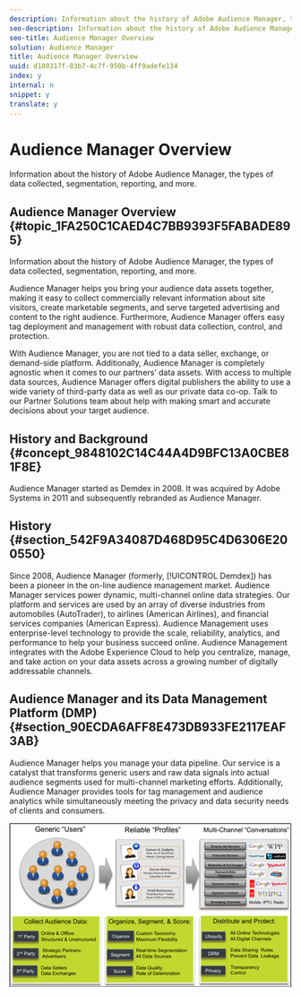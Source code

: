 ```yaml
---
description: Information about the history of Adobe Audience Manager, the types of data collected, segmentation, reporting, and more.
seo-description: Information about the history of Adobe Audience Manager, the types of data collected, segmentation, reporting, and more.
seo-title: Audience Manager Overview
solution: Audience Manager
title: Audience Manager Overview
uuid: d180317f-83b7-4c7f-950b-4ff9adefe134
index: y
internal: n
snippet: y
translate: y
---
```


# Audience Manager Overview

Information about the history of Adobe Audience Manager, the types of data collected, segmentation, reporting, and more.

## Audience Manager Overview {#topic_1FA250C1CAED4C7BB9393F5FABADE895}

Information about the history of Adobe Audience Manager, the types of data collected, segmentation, reporting, and more.



Audience Manager helps you bring your audience data assets together, making it easy to collect commercially relevant information about site visitors, create marketable segments, and serve targeted advertising and content to the right audience. Furthermore, Audience Manager offers easy tag deployment and management with robust data collection, control, and protection. 


With Audience Manager, you are not tied to a data seller, exchange, or demand-side platform. Additionally, Audience Manager is completely agnostic when it comes to our partners’ data assets. With access to multiple data sources, Audience Manager offers digital publishers the ability to use a wide variety of third-party data as well as our private data co-op. Talk to our Partner Solutions team about help with making smart and accurate decisions about your target audience. 

## History and Background {#concept_9848102C14C44A4D9BFC13A0CBE81F8E}

Audience Manager started as Demdex in 2008. It was acquired by Adobe Systems in 2011 and subsequently rebranded as Audience Manager.


<!-- c_history_and_background.xml -->

## History {#section_542F9A34087D468D95C4D6306E200550}



Since 2008, Audience Manager (formerly, [!UICONTROL Demdex]) has been a pioneer in the on-line audience management market. Audience Manager services power dynamic, multi-channel online data strategies. Our platform and services are used by an array of diverse industries from automobiles (AutoTrader), to airlines (American Airlines), and financial services companies (American Express). Audience Management uses enterprise-level technology to provide the scale, reliability, analytics, and performance to help your business succeed online. Audience Management integrates with the Adobe Experience Cloud to help you centralize, manage, and take action on your data assets across a growing number of digitally addressable channels. 

## Audience Manager and its Data Management Platform (DMP) {#section_90ECDA6AFF8E473DB933FE2117EAF3AB}



Audience Manager helps you manage your data pipeline. Our service is a catalyst that transforms generic users and raw data signals into actual audience segments used for multi-channel marketing efforts. Additionally, Audience Manager provides tools for tag management and audience analytics while simultaneously meeting the privacy and data security needs of clients and consumers. 


![](assets/am_overview_80.png) 

